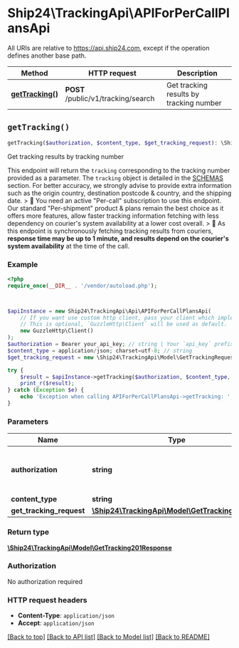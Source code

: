 # Ship24\TrackingApi\APIForPerCallPlansApi

All URIs are relative to https://api.ship24.com, except if the operation defines another base path.

| Method | HTTP request | Description |
| ------------- | ------------- | ------------- |
| [**getTracking()**](APIForPerCallPlansApi.md#getTracking) | **POST** /public/v1/tracking/search | Get tracking results by tracking number |


## `getTracking()`

```php
getTracking($authorization, $content_type, $get_tracking_request): \Ship24\TrackingApi\Model\GetTracking201Response
```

Get tracking results by tracking number

This endpoint will return the `tracking` corresponding to the tracking number provided as a parameter.   The `tracking` object is detailed in the [SCHEMAS](/schemas/tracking) section.  For better accuracy, we strongly advise to provide extra information such as the origin country, destination postcode & country, and the shipping date.  > 🛑 You need an active \"Per-call\" subscription to use this endpoint. Our standard \"Per-shipment\" product & plans remain the best choice as it offers more features, allow faster tracking information fetching with less dependency on courier's system availability at a lower cost overall.   > 🛑 As this endpoint is synchronously fetching tracking results from couriers, **response time may be up to 1 minute, and results depend on the courier's system availability** at the time of the call.

### Example

```php
<?php
require_once(__DIR__ . '/vendor/autoload.php');



$apiInstance = new Ship24\TrackingApi\Api\APIForPerCallPlansApi(
    // If you want use custom http client, pass your client which implements `GuzzleHttp\ClientInterface`.
    // This is optional, `GuzzleHttp\Client` will be used as default.
    new GuzzleHttp\Client()
);
$authorization = Bearer your_api_key; // string | Your `api_key` prefixed with `Bearer`.
$content_type = application/json; charset=utf-8; // string
$get_tracking_request = new \Ship24\TrackingApi\Model\GetTrackingRequest(); // \Ship24\TrackingApi\Model\GetTrackingRequest

try {
    $result = $apiInstance->getTracking($authorization, $content_type, $get_tracking_request);
    print_r($result);
} catch (Exception $e) {
    echo 'Exception when calling APIForPerCallPlansApi->getTracking: ', $e->getMessage(), PHP_EOL;
}
```

### Parameters

| Name | Type | Description  | Notes |
| ------------- | ------------- | ------------- | ------------- |
| **authorization** | **string**| Your &#x60;api_key&#x60; prefixed with &#x60;Bearer&#x60;. | |
| **content_type** | **string**|  | [optional] |
| **get_tracking_request** | [**\Ship24\TrackingApi\Model\GetTrackingRequest**](../Model/GetTrackingRequest.md)|  | [optional] |

### Return type

[**\Ship24\TrackingApi\Model\GetTracking201Response**](../Model/GetTracking201Response.md)

### Authorization

No authorization required

### HTTP request headers

- **Content-Type**: `application/json`
- **Accept**: `application/json`

[[Back to top]](#) [[Back to API list]](../../README.md#endpoints)
[[Back to Model list]](../../README.md#models)
[[Back to README]](../../README.md)
